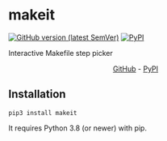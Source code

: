 # makeit

[![GitHub version (latest SemVer)](https://img.shields.io/github/v/tag/igrek51/makeit?label=github&sort=semver)](https://github.com/igrek51/makeit)
[![PyPI](https://img.shields.io/pypi/v/makeit)](https://pypi.org/project/makeit)

Interactive Makefile step picker

<div align="center">
    <a href="https://github.com/igrek51/makeit">GitHub</a>
    -
    <a href="https://pypi.org/project/makeit">PyPI</a>
</div>

## Installation
```shell
pip3 install makeit
```

It requires Python 3.8 (or newer) with pip.
